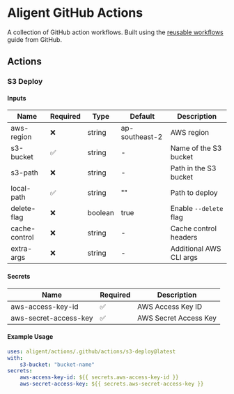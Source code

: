 # Aligent GitHub Actions

A collection of GitHub action workflows. Built using the [reusable workflows](https://docs.github.com/en/actions/sharing-automations/reusing-workflows) guide from GitHub.

## Actions

### S3 Deploy

#### **Inputs**
| Name          | Required | Type    | Default            | Description                 |
|--------------|----------|---------|--------------------|-----------------------------|
| aws-region   | ❌       | string  | ap-southeast-2    | AWS region                 |
| s3-bucket    | ✅       | string  | -                  | Name of the S3 bucket      |
| s3-path      | ❌       | string  | -                  | Path in the S3 bucket      |
| local-path   | ✅       | string  | ""                 | Path to deploy             |
| delete-flag  | ❌       | boolean | true               | Enable `--delete` flag     |
| cache-control| ❌       | string  | -                  | Cache control headers      |
| extra-args   | ❌       | string  | -                  | Additional AWS CLI args    |

#### **Secrets**
| Name                  | Required | Description                     |
|-----------------------|----------|---------------------------------|
| aws-access-key-id     | ✅       | AWS Access Key ID              |
| aws-secret-access-key | ✅       | AWS Secret Access Key          |

#### Example Usage

```yaml
uses: aligent/actions/.github/actions/s3-deploy@latest
with:
    s3-bucket: "bucket-name"
secrets:
    aws-access-key-id: ${{ secrets.aws-access-key-id }}
    aws-secret-access-key: ${{ secrets.aws-secret-access-key }}
```
